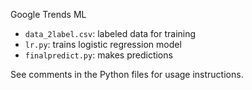 Google Trends ML

- `data_2label.csv`: labeled data for training
- `lr.py`: trains logistic regression model
- `finalpredict.py`: makes predictions

See comments in the Python files for usage instructions.
